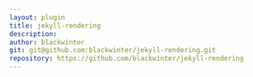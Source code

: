 ```yaml
---
layout: plugin
title: jekyll-rendering
description: 
author: blackwinter
git: git@github.com:blackwinter/jekyll-rendering.git
repository: https://github.com/blackwinter/jekyll-rendering
---
```

